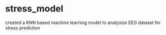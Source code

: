 # stress_model
created a KNN based machine learning model to analysize EEG dataset for stress prediction 
